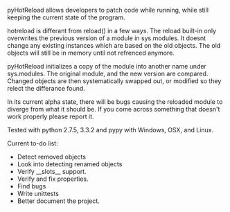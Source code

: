 pyHotReload allows developers to patch code while running, while still keeping the current state of the program.

hotreload is differant from reload() in a few ways. The reload built-in only overwrites the previous version of a module in sys.modules. It doesnt change any existing instances which are based on the old objects. The old objects will still be in memory until not refrenced anymore.

pyHotReload initializes a copy of the module into another name under sys.modules. The original module, and the new version are compared. Changed objects are then systematically swapped out, or modified so they relect the differance found.

In its current alpha state, there will be bugs causing the reloaded module to diverge from what it should be. If you come across something that doesn't work properly please report it.

Tested with python 2.7.5, 3.3.2 and pypy with Windows, OSX, and Linux.

Current to-do list:
  * Detect removed objects
  * Look into detecting renamed objects
  * Verify \_\_slots\_\_ support.
  * Verify and fix properties.
  * Find bugs
  * Write unittests
  * Better document the project.
